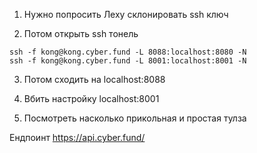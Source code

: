 1. Нужно попросить Леху склонировать ssh ключ

2. Потом открыть ssh тонель
```
ssh -f kong@kong.cyber.fund -L 8088:localhost:8080 -N
ssh -f kong@kong.cyber.fund -L 8001:localhost:8001 -N
```
3. Потом сходить на localhost:8088
4. Вбить настройку localhost:8001

5. Посмотреть насколько прикольная и простая тулза

Ендпоинт https://api.cyber.fund/
